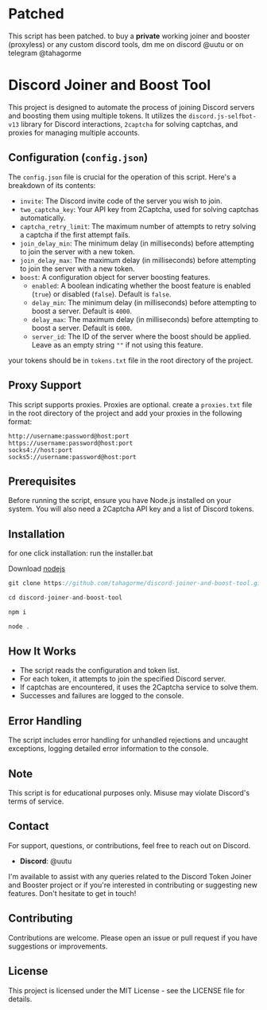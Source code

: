 # Patched
This script has been patched. to buy a **private** working joiner and booster (proxyless) or any custom discord tools, dm me on discord @uutu or on telegram @tahagorme

# Discord Joiner and Boost Tool

This project is designed to automate the process of joining Discord servers and boosting them using multiple tokens. It utilizes the `discord.js-selfbot-v13` library for Discord interactions, `2captcha` for solving captchas, and proxies for managing multiple accounts.

## Configuration (`config.json`)

The `config.json` file is crucial for the operation of this script. Here's a breakdown of its contents:

- `invite`: The Discord invite code of the server you wish to join.
- `two_captcha_key`: Your API key from 2Captcha, used for solving captchas automatically.
- `captcha_retry_limit`: The maximum number of attempts to retry solving a captcha if the first attempt fails.
- `join_delay_min`: The minimum delay (in milliseconds) before attempting to join the server with a new token.
- `join_delay_max`: The maximum delay (in milliseconds) before attempting to join the server with a new token.
- `boost`: A configuration object for server boosting features.
  - `enabled`: A boolean indicating whether the boost feature is enabled (`true`) or disabled (`false`). Default is `false`.
  - `delay_min`: The minimum delay (in milliseconds) before attempting to boost a server. Default is `4000`.
  - `delay_max`: The maximum delay (in milliseconds) before attempting to boost a server. Default is `6000`.
  - `server_id`: The ID of the server where the boost should be applied. Leave as an empty string `""` if not using this feature.


your tokens should be in `tokens.txt` file in the root directory of the project.

## Proxy Support
 
This script supports proxies. Proxies are optional. create a `proxies.txt` file in the root directory of the project and add your proxies in the following format:

```plaintext
http://username:password@host:port
https://username:password@host:port
socks4://host:port
socks5://username:password@host:port
```

## Prerequisites

Before running the script, ensure you have Node.js installed on your system. You will also need a 2Captcha API key and a list of Discord tokens.


## Installation
for one click installation: run the installer.bat

Download [nodejs](https://nodejs.org/)



```javascript
git clone https://github.com/tahagorme/discord-joiner-and-boost-tool.git
```

```javascript
cd discord-joiner-and-boost-tool
```

```bash
npm i
```

```javascript
node .
```




## How It Works

- The script reads the configuration and token list.
- For each token, it attempts to join the specified Discord server.
- If captchas are encountered, it uses the 2Captcha service to solve them.
- Successes and failures are logged to the console.

## Error Handling

The script includes error handling for unhandled rejections and uncaught exceptions, logging detailed error information to the console.

## Note

This script is for educational purposes only. Misuse may violate Discord's terms of service.

## Contact

For support, questions, or contributions, feel free to reach out on Discord.

- **Discord**: @uutu

I'm available to assist with any queries related to the Discord Token Joiner and Booster project or if you're interested in contributing or suggesting new features. Don't hesitate to get in touch!

## Contributing

Contributions are welcome. Please open an issue or pull request if you have suggestions or improvements.

## License

This project is licensed under the MIT License - see the LICENSE file for details.
